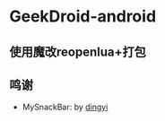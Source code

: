 # GeekDroid-android
使用魔改reopenlua+打包
---

## 鸣谢
- MySnackBar: by [dingyi](https://github.com/dingyi222666)
